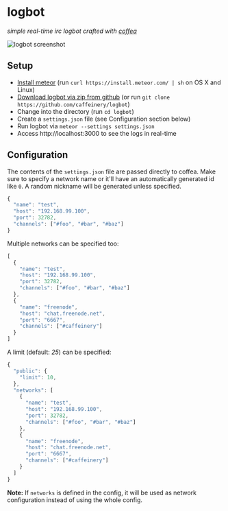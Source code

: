 # logbot

_simple real-time irc logbot crafted with [coffea](https://github.com/caffeinery/coffea/)_

![logbot screenshot](https://i.imgur.com/Vqx0Pze.png)

## Setup

 * [Install meteor](https://www.meteor.com/install) (run `curl https://install.meteor.com/ | sh` on OS X and Linux)
 * [Download logbot via zip from github](https://github.com/caffeinery/logbot/archive/master.zip) (or run `git clone https://github.com/caffeinery/logbot`)
 * Change into the directory (run `cd logbot`)
 * Create a `settings.json` file (see Configuration section below)
 * Run logbot via `meteor --settings settings.json`
 * Access http://localhost:3000 to see the logs in real-time

## Configuration

The contents of the `settings.json` file are passed directly to coffea. Make sure to specify a network name or it'll have an automatically generated id like `0`. A random nickname will be generated unless specified.

```javascript
{
  "name": "test",
  "host": "192.168.99.100",
  "port": 32782,
  "channels": ["#foo", "#bar", "#baz"]
}
```

Multiple networks can be specified too:

```javascript
[
  {
    "name": "test",
    "host": "192.168.99.100",
    "port": 32782,
    "channels": ["#foo", "#bar", "#baz"]
  },
  {
    "name": "freenode",
    "host": "chat.freenode.net",
    "port": "6667",
    "channels": ["#caffeinery"]
  }
]
```

A limit (default: *25*) can be specified:

```javascript
{
  "public": {
    "limit": 10,
  },
  "networks": [
    {
      "name": "test",
      "host": "192.168.99.100",
      "port": 32782,
      "channels": ["#foo", "#bar", "#baz"]
    },
    {
      "name": "freenode",
      "host": "chat.freenode.net",
      "port": "6667",
      "channels": ["#caffeinery"]
    }
  ]
}
```

**Note:** If `networks` is defined in the config, it will be used as network configuration instead of using the whole config.
